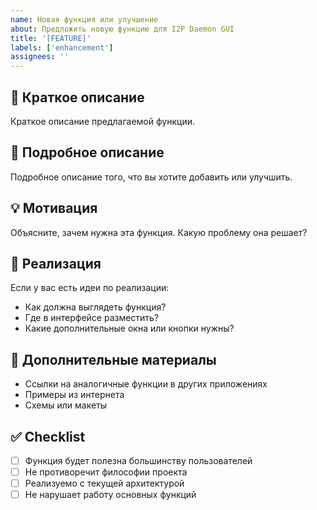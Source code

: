 ```yaml
---
name: Новая функция или улучшение
about: Предложить новую функцию для I2P Daemon GUI
title: '[FEATURE]'
labels: ['enhancement']
assignees: ''
---
```


## 🚀 Краткое описание

Краткое описание предлагаемой функции.

## 📖 Подробное описание

Подробное описание того, что вы хотите добавить или улучшить.

## 💡 Мотивация

Объясните, зачем нужна эта функция. Какую проблему она решает?

## 🎯 Реализация

Если у вас есть идеи по реализации:
- Как должна выглядеть функция?
- Где в интерфейсе разместить?
- Какие дополнительные окна или кнопки нужны?

## 🔗 Дополнительные материалы

- Ссылки на аналогичные функции в других приложениях
- Примеры из интернета
- Схемы или макеты

## ✅ Checklist

- [ ] Функция будет полезна большинству пользователей
- [ ] Не противоречит философии проекта
- [ ] Реализуемо с текущей архитектурой
- [ ] Не нарушает работу основных функций

